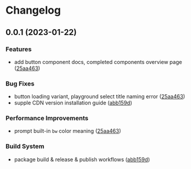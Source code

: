 # Changelog

## 0.0.1 (2023-01-22)


### Features

* add button component docs, completed components overview page ([25aa463](https://github.com/riccox/sira/commit/25aa46380fb468b6768693a79416bf40642f8788))


### Bug Fixes

* button loading variant, playground select title naming error ([25aa463](https://github.com/riccox/sira/commit/25aa46380fb468b6768693a79416bf40642f8788))
* supple CDN version installation guide ([abb159d](https://github.com/riccox/sira/commit/abb159dc1308904d7a205a01d3c11517d368dd93))


### Performance Improvements

* prompt built-in `bw` color meaning ([25aa463](https://github.com/riccox/sira/commit/25aa46380fb468b6768693a79416bf40642f8788))


### Build System

* package build & release & publish workflows ([abb159d](https://github.com/riccox/sira/commit/abb159dc1308904d7a205a01d3c11517d368dd93))

